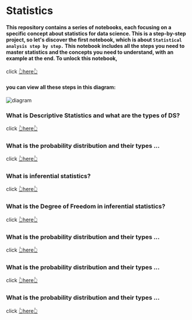# Statistics

#### This repository contains a series of notebooks, each focusing on a specific concept about statistics for data science. This is a step-by-step project, so let's discover the first notebook, which is about `Statistical analysis step by step.` This notebook includes all the steps you need to master statistics and the concepts you need to understand, with an example at the end. To unlock this notebook,
click [👆here👆](https://www.kaggle.com/code/hassaneskikri/statistical-analysis-step-by-step?scriptVersionId=168211682)

#### you can view all these steps in this diagram: 

![diagram](https://github.com/HassaneSkikri/Statistics/assets/141918886/8e2ed79c-f948-4e35-ba30-13cd07b62750)

### What is Descriptive Statistics and what are the types of DS? 

click [👆here👆](https://www.kaggle.com/code/hassaneskikri/descriptive-statistics-definition-and-types?scriptVersionId=168212241)

### What is the probability distribution and their types ...

click [👆here👆]()



### What is inferential statistics?

click [👆here👆]()



### What is the Degree of Freedom in inferential statistics?

click [👆here👆](https://www.kaggle.com/code/hassaneskikri/statistics-degrees-of-freedom?scriptVersionId=168214655)


### What is the probability distribution and their types ...

click [👆here👆]()


### What is the probability distribution and their types ...

click [👆here👆]()


### What is the probability distribution and their types ...

click [👆here👆]()
